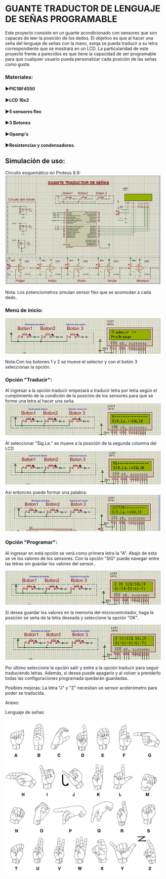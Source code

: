 # GUANTE TRADUCTOR DE LENGUAJE DE SEÑAS PROGRAMABLE 

Este proyecto consiste en un guante acondicionado con sensores que son capaces de leer la posición de los dedos. El objetivo es que al hacer una seña del lenguaje de señas con la mano, estqa se pueda traducir a su letra correspondiente que se mostrará en un LCD. La particularidad de este proyecto frente a parecidos es que tiene la capacidad de ser programable para que cualquier usuario pueda personalizar cada posición de las señas como guste. 

### Materiales:
#### ►PIC18F4550
#### ►LCD 16x2
#### ►5 sensores flex
#### ►3 Botones
#### ►Opamp's
#### ►Resistencias y condensadores.

## Simulación de uso:

Circuito esquemático en Proteus 8.9:
![img](https://github.com/VictorHuatuco/images/blob/master/Esquem%C3%A1tico.png)

Nota: Los potenciometros simulan sensor flex que se acomodan a cada dedo.

### Menú de inicio:
![img](https://github.com/VictorHuatuco/images/blob/master/Menu1.png)

Nota:Con los botones 1 y 2 se mueve el selector y con el botón 3 seleccionas la opción.

### Opción "Traducir":
Al ingresar a la opción traducir empezará a traducir letra por letra según el cumplimiento de la condición de la posición de los sensores para que se forme una letra al hacer una seña.
![img](https://github.com/VictorHuatuco/images/blob/master/Traducir1.png)


Al seleccionar "Sig.Le." se mueve a la posición de la segunda columna del LCD
![img](https://github.com/VictorHuatuco/images/blob/master/Traducir2.png)


Así entonces puede formar una palabra:
![img](https://github.com/VictorHuatuco/images/blob/master/Traducir3.png)


### Opción "Programar":

Al ingresar en está opción se verá como primera letra la "A". Abajo de esta se ve los valores de los sensores.
Con la opción "SIG" puede navegar entre las letras sin guardar los valores del sensor..

![img](https://github.com/VictorHuatuco/images/blob/master/Programar2.png)

Si desea guardar los valores en la memoria del microcontrolador, haga la posición se seña de la letra deseada y seleccione la opción "OK".

![img](https://github.com/VictorHuatuco/images/blob/master/Programar1.png)

Por último seleccione la opción salir y entre a la opción traducir para seguir traduciendo letras. Además, si desea puede apagarlo y al volver a prenderlo todas las configuraciones programada quedarán guardadas.

Posibles mejoras: La letra "J" y "Z" necesitan un sensor acelerómetro para poder se traducida.

Anexo:

Lenguaje de señas:

![img](https://github.com/VictorHuatuco/images/blob/master/sign-language-hands.jpg)




